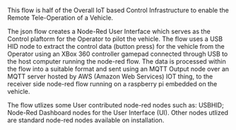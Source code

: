 This flow is half of the Overall IoT based Control Infrastructure to enable the Remote Tele-Operation of a Vehicle.

The json flow creates a Node-Red User Interface which serves as the Control plaftorm for the Operator to pilot the vehicle. The flow uses a USB HID node to extract the control data (button press) for the vehicle from the Operator using an XBox 360 controller gamepad connected through USB to the host computer running the node-red flow. The data is processed within the flow into a suitable format and sent using an MQTT Output node over an MQTT server hosted by AWS (Amazon Web Services) IOT thing, to the receiver side node-red flow running on a raspberry pi embedded on the vehicle.

The flow utlizes some User contributed node-red nodes such as: 
USBHID; 
Node-Red Dashboard nodes for the User Interface (UI). 
Other nodes utlized are standard node-red nodes available on installation.